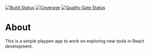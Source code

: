 [![Build Status](https://travis-ci.com/naasse/react-playpen.svg?branch=master)](https://travis-ci.com/naasse/react-playpen)
[![Coverage](https://sonarcloud.io/api/project_badges/measure?project=naasse.react.playpen&metric=coverage)](https://sonarcloud.io/dashboard?id=naasse.react.playpen)
[![Quality Gate Status](https://sonarcloud.io/api/project_badges/measure?project=naasse.react.playpen&metric=alert_status)](https://sonarcloud.io/dashboard?id=naasse.react.playpen)

# About

This is a simple playpen app to work on exploring new tools in React development.
